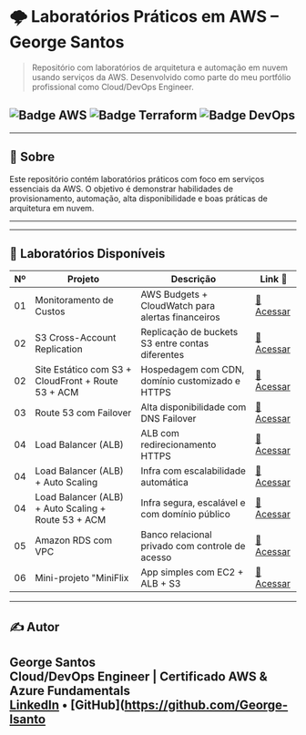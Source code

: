 # 🌩️ Laboratórios Práticos em AWS – George Santos

> Repositório com laboratórios de arquitetura e automação em nuvem usando serviços da AWS. Desenvolvido como parte do meu portfólio profissional como Cloud/DevOps Engineer.

![Badge AWS](https://img.shields.io/badge/AWS-Prático-orange?style=for-the-badge&logo=amazonaws)
![Badge Terraform](https://img.shields.io/badge/Terraform-InProgress-623CE4?style=for-the-badge&logo=terraform)
![Badge DevOps](https://img.shields.io/badge/DevOps-Automação-blue?style=for-the-badge&logo=githubactions)
---
---

## 🚀 Sobre

Este repositório contém laboratórios práticos com foco em serviços essenciais da AWS. O objetivo é demonstrar habilidades de provisionamento, automação, alta disponibilidade e boas práticas de arquitetura em nuvem.

---
---
## 📁 Laboratórios Disponíveis

| Nº  | Projeto                                           | Descrição                                                                 | Link 📎 |
|-----|--------------------------------------------------|---------------------------------------------------------------------------|---------|
| 01  | Monitoramento de Custos                    | AWS Budgets + CloudWatch para alertas financeiros                      | [🔗 Acessar](./lab-01-monitoramento) |
| 02  | S3 Cross-Account Replication                     | Replicação de buckets S3 entre contas diferentes                           | [🔗 Acessar](./lab-02-s3-cross-account-replication) |
| 02  | Site Estático com S3 + CloudFront + Route 53 + ACM| Hospedagem com CDN, domínio customizado e HTTPS        | [🔗 Acessar](./lab-02-s3-static-website-Cloudfront-ACM) |
| 03  | Route 53 com Failover                            | Alta disponibilidade com DNS Failover                                 | [🔗 Acessar](./lab-04-route53-failover) |
| 04  | Load Balancer (ALB)                              | ALB com redirecionamento HTTPS                                           | [🔗 Acessar](./lab-05-ALB) |
| 04  | Load Balancer (ALB) + Auto Scaling                              | Infra com escalabilidade automática                                         | [🔗 Acessar](./lab-06-ALB-ASG) |
| 04  | Load Balancer (ALB) + Auto Scaling + Route 53 + ACM                       | Infra segura, escalável e com domínio público                         | [🔗 Acessar](./lab-07-ALB-ASG-Route53) |
| 05  | Amazon RDS com VPC                               | Banco relacional privado com controle de acesso                         | [🔗 Acessar](./lab-08-RDS) |
| 06  | Mini-projeto "MiniFlix                               |  App simples com EC2 + ALB + S3                          | [🔗 Acessar](./lab-mini-projeto-MiniFlix) |


---
## ✍️ Autor

**George Santos**  
Cloud/DevOps Engineer | Certificado AWS & Azure Fundamentals  
[LinkedIn](https://www.linkedin.com/in/george-lsantos/) • [GitHub](https://github.com/George-lsanto
---
